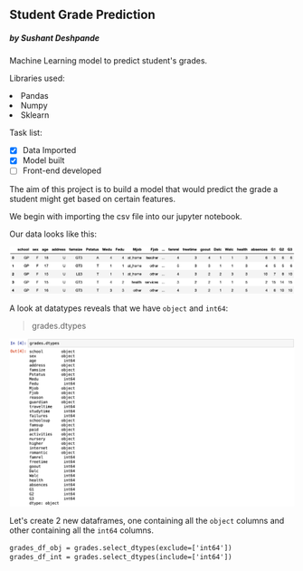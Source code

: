 ## Student Grade Prediction
##### by Sushant Deshpande

Machine Learning model to predict student's grades.

Libraries used:
    <li>Pandas</li>
    <li>Numpy</li>
    <li>Sklearn</li>

Task list:
- [x] Data Imported
- [x] Model built
- [ ] Front-end developed

The aim of this project is to build a model that would predict the grade a student might get based on certain features.

We begin with importing the csv file into our jupyter notebook.

Our data looks like this:

![01_table](images/01_table.png)

A look at datatypes reveals that we have `object` and `int64`:

> grades.dtypes

![02_table](images/02_table.png)

Let's create 2 new dataframes, one containing all the `object` columns and other containing all the `int64` columns.

    grades_df_obj = grades.select_dtypes(exclude=['int64'])
    grades_df_int = grades.select_dtypes(include=['int64'])

